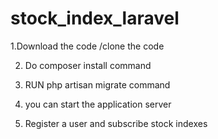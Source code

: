 # stock_index_laravel

1.Download the code /clone the code 

2. Do composer install command

3. RUN php artisan migrate command

4. you can start the application server

5. Register a user and subscribe stock indexes